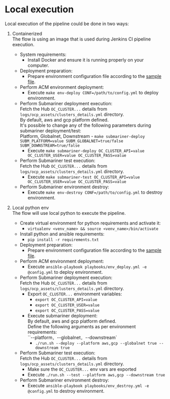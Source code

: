 # Local execution

Local execution of the pipeline could be done in two ways:
1) Containerized  
   The flow is using an image that is used during Jenkins CI pipeline execution.

   * System requirements:
     * Install Docker and ensure it is running properly on your computer.
   * Deployment preparation:
     * Prepare environment configuration file according to the [sample file](config.yml.sample).
   * Perform ACM environment deployment:
     * Execute `make env-deploy CONF=/path/to/config.yml` to deploy environment.
   * Perform Submariner deployment execution:  
     Fetch the Hub `OC_CLUSTER...` details from `logs/ocp_assets/clusters_details.yml` directory.  
     By default, aws and gcp platform defined.  
     It's possible to change any of the following parameters during submariner deployment/test:  
     Platform, Globalnet, Downstream - `make submariner-deploy SUBM_PLATFORM=value SUBM_GLOBALNET=true/false SUBM_DOWNSTREAM=true/false`
     * Execute `make submariner-deploy OC_CLUSTER_API=value OC_CLUSTER_USER=value OC_CLUSTER_PASS=value`
   * Perform Submariner test execution:  
     Fetch the Hub `OC_CLUSTER...` details from `logs/ocp_assets/clusters_details.yml` directory.
     * Execute `make submariner-test OC_CLUSTER_API=value OC_CLUSTER_USER=value OC_CLUSTER_PASS=value`
   * Perform Submariner environment destroy:
     * Execute `make env-destroy CONF=/path/to/config.yml` to destroy environment.

2) Local python env  
   The flow will use local python to execute the pipeline.

   * Create virtual environment for python requirements and activate it:
     * `virtualenv <venv_name> && source <venv_name>/bin/activate`
   * Install python and ansible requirements:
     * `pip install -r requirements.txt`
   * Deployment preparation:
     * Prepare environment configuration file according to the [sample file](config.yml.sample).
   * Perform ACM environment deployment:
     * Execute `ansible-playbook playbooks/env_deploy.yml -e @config.yml` to deploy environment.
   * Perform Submariner deployment execution:  
     Fetch the Hub `OC_CLUSTER...` details from `logs/ocp_assets/clusters_details.yml` directory.
     * Export `OC_CLUSTER...` environment variables:
       * `export OC_CLUSTER_API=value`
       * `export OC_CLUSTER_USER=value`
       * `export OC_CLUSTER_PASS=value`
     * Execute submariner deployment:  
       By default, aws and gcp platform defined.  
       Define the following arguments as per environment requirements:  
       ``--platform`, `--globalnet`, `--downstream`
       * `./run.sh --deploy --platform aws,gcp --globalnet true --downstream true`
   * Perform Submariner test execution:  
     Fetch the Hub `OC_CLUSTER...` details from `logs/ocp_assets/clusters_details.yml` directory.
     * Make sure the `OC_CLUSTER...` env vars are exported
     * Execute `./run.sh --test --platform aws,gcp --downstream true`
   * Perform Submariner environment destroy:
     * Execute `ansible-playbook playbooks/env_destroy.yml -e @config.yml` to destroy environment.

